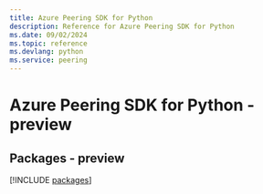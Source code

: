 ```yaml
---
title: Azure Peering SDK for Python
description: Reference for Azure Peering SDK for Python
ms.date: 09/02/2024
ms.topic: reference
ms.devlang: python
ms.service: peering
---
```

# Azure Peering SDK for Python - preview
## Packages - preview
[!INCLUDE [packages](peering-index.md)]